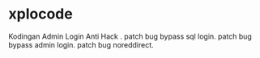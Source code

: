 # xplocode
Kodingan Admin Login Anti Hack
.
patch bug bypass sql login.
patch bug bypass admin login.
patch bug noreddirect.
